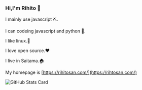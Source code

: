 ### Hi,I'm Rihito 👋

I mainly use javascript ⛏.

I can codeing javascript and python 📝.

I like linux.🐧

I love open source.❤

I live in Saitama.🏠

My homepage is [https://rihitosan.com/](https://rihtosan.com/)

![GitHub Stats Card](https://github-readme-stats.vercel.app/api?username=rihitosan)
